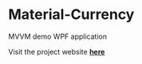 # Material-Currency
MVVM demo WPF application

Visit the project website [**here**](https://neria-gilad.github.io/Material-Currency/)
